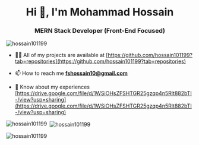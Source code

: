 <h1 align="center">Hi 👋, I'm Mohammad Hossain</h1>
<h3 align="center">MERN Stack Developer (Front-End Focused)</h3>

<p align="left"> <img src="https://komarev.com/ghpvc/?username=hossain101199&label=Profile%20views&color=0e75b6&style=flat" alt="hossain101199" /> </p>

- 👨‍💻 All of my projects are available at [https://github.com/hossain101199?tab=repositories](https://github.com/hossain101199?tab=repositories)

- 📫 How to reach me **fshossain10@gmail.com**

- 📄 Know about my experiences [https://drive.google.com/file/d/1WSiOHsZFSHTGR25gzqp4n5Rlt882bTI-/view?usp=sharing](https://drive.google.com/file/d/1WSiOHsZFSHTGR25gzqp4n5Rlt882bTI-/view?usp=sharing)

<p><img align="left" src="https://github-readme-stats.vercel.app/api/top-langs?username=hossain101199&show_icons=true&locale=en&layout=compact" alt="hossain101199" /></p>

<p>&nbsp;<img align="center" src="https://github-readme-stats.vercel.app/api?username=hossain101199&show_icons=true&locale=en" alt="hossain101199" /></p>

<p><img align="center" src="https://github-readme-streak-stats.herokuapp.com/?user=hossain101199&" alt="hossain101199" /></p>
